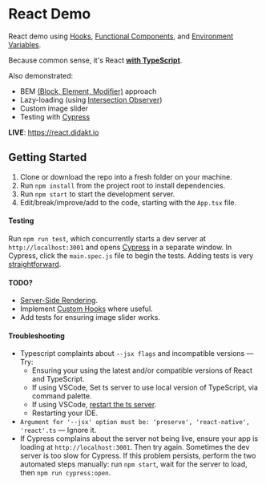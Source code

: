 # React Demo

React demo using [Hooks](https://reactjs.org/docs/hooks-intro.html), [Functional Components](https://reactjs.org/docs/components-and-props.html), and [Environment Variables](https://create-react-app.dev/docs/adding-custom-environment-variables/).

Because common sense, it's React **[with TypeScript](https://create-react-app.dev/docs/adding-typescript/)**.

Also demonstrated:
* BEM [(Block, Element, Modifier)](https://en.bem.info/methodology/quick-start/) approach
* Lazy-loading (using [Intersection Observer](https://developer.mozilla.org/en-US/docs/Web/API/Intersection_Observer_API))
* Custom image slider
* Testing with [Cypress](https://www.cypress.io/)

**LIVE**: https://react.didakt.io

## Getting Started
1) Clone or download the repo into a fresh folder on your machine.
2) Run `npm install` from the project root to install dependencies.
3) Run `npm start` to start the development server.
4) Edit/break/improve/add to the code, starting with the `App.tsx` file.

#### Testing
Run `npm run test`, which concurrently starts a dev server at `http://localhost:3001` and opens [Cypress](https://www.cypress.io/) in a separate window. In Cypress, click the `main.spec.js` file to begin the tests. Adding tests is very
[straightforward](https://docs.cypress.io/guides/getting-started/writing-your-first-test.html#Write-your-first-test).

#### TODO?
* [Server-Side Rendering](https://www.freecodecamp.org/news/server-side-rendering-your-react-app-in-three-simple-steps-7a82b95db82e/).
* Implement [Custom Hooks](https://reactjs.org/docs/hooks-custom.html) where useful.
* Add tests for ensuring image slider works.

#### Troubleshooting
* Typescript complaints about `--jsx flags` and incompatible versions &mdash; Try:
    * Ensuring your using the latest and/or compatible versions of React and TypeScript.
    * If using VSCode, Set ts server to use local version of TypeScript, via command palette.
    * If using VSCode, [restart the ts server](https://stackoverflow.com/questions/47700939/how-to-reset-intellisense-in-vs-code/55212141).
    * Restarting your IDE.
* `Argument for '--jsx' option must be: 'preserve', 'react-native', 'react'.ts` &mdash; Ignore it.
* If Cypress complains about the server not being live, ensure your app is loading at `http://localhost:3001`. Then try again.
Sometimes the dev server is too slow for Cypress. If this problem persists, perform the two automated steps manually: run `npm start`, wait for the server to load, then `npm run cypress:open`.
